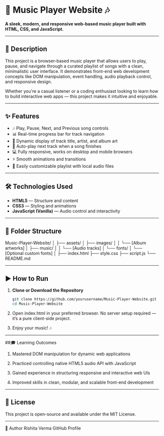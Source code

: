 # 🎵 Music Player Website 🎶

**A sleek, modern, and responsive web-based music player built with HTML, CSS, and JavaScript.**

---

## 📑 Description

This project is a browser-based music player that allows users to play, pause, and navigate through a curated playlist of songs with a clean, minimalistic user interface. It demonstrates front-end web development concepts like DOM manipulation, event handling, audio playback control, and responsive design.

Whether you're a casual listener or a coding enthusiast looking to learn how to build interactive web apps — this project makes it intuitive and enjoyable.

---

## ✨ Features

- 🎶 Play, Pause, Next, and Previous song controls  
- 📊 Real-time progress bar for track navigation  
- 🎨 Dynamic display of track title, artist, and album art  
- 🔄 Auto-play next track when a song finishes  
- 💻 Fully responsive, works on desktop and mobile browsers  
- ⚡ Smooth animations and transitions  
- 📂 Easily customizable playlist with local audio files

---

## 🛠️ Technologies Used

- **HTML5** — Structure and content  
- **CSS3** — Styling and animations  
- **JavaScript (Vanilla)** — Audio control and interactivity  

---

## 📂 Folder Structure

Music-Player-Website/
│
├── assets/
│ ├── images/
│ │ └── [Album artworks]
│ ├── music/
│ │ └── [Audio tracks]
│ └── fonts/
│ └── [Optional custom fonts]
│
├── index.html
├── style.css
├── script.js
└── README.md


---

## ▶️ How to Run

1. **Clone or Download the Repository**
   ```bash
   git clone https://github.com/yourusername/Music-Player-Website.git
   cd Music-Player-Website

2. Open index.html in your preferred browser.
No server setup required — it’s a pure client-side project.

3. Enjoy your music! 🎶

---

##🎓 Learning Outcomes
1. Mastered DOM manipulation for dynamic web applications

2. Practiced controlling native HTML5 audio API with JavaScript

3. Gained experience in structuring responsive and interactive web UIs

4. Improved skills in clean, modular, and scalable front-end development

---

## 📄 License
This project is open-source and available under the MIT License.

---

👤 Author
Rishita Verma
GitHub Profile

